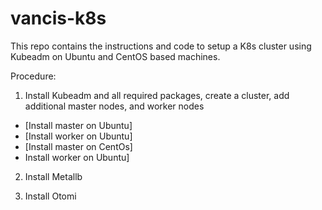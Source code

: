 # vancis-k8s
This repo contains the instructions and code to setup a K8s cluster using Kubeadm on Ubuntu and CentOS based machines.

Procedure:

1. Install Kubeadm and all required packages, create a cluster, add additional master nodes, and worker nodes

- [Install master on Ubuntu]
- [Install worker on Ubuntu]
- [Install master on CentOs]
- Install worker on Ubuntu]

2. Install Metallb
   
3.  Install Otomi
